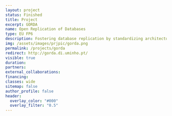 ```yaml
---
layout: project
status: Finished
title: Project
excerpt: GORDA
name: Open Replication of Databases
type: EU FP6
description: Fostering database replication by standardizing architecture and interfaces, and by sparking their usage with a comprehensive set of open components ready to be deployed.
img: /assets/images/prjpic/gorda.png
permalink: /projects/gorda
redirect: http://gorda.di.uminho.pt/
visible: true
duration:
partners:
external_collaborations:
financing:
classes: wide
sitemap: false
author_profile: false
header:
  overlay_color: "#000"
  overlay_filter: "0.5"
---
```

